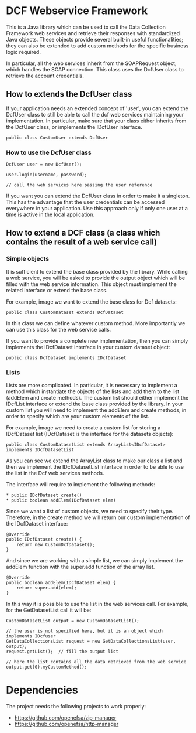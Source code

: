 # DCF Webservice Framework

This is a Java library which can be used to call the Data Collection Framework web services and retrieve their responses with standardized Java objects. These objects provide several built-in useful functionalities; they can also be extended to add custom methods for the specific business logic required.

In particular, all the web services inherit from the SOAPRequest object, which handles the SOAP connection.
This class uses the DcfUser class to retrieve the account credentials.

## How to extends the DcfUser class
If your application needs an extended concept of 'user', you can extend the DcfUser class to still be able to call the dcf web services maintaining your implementation. In particular, make sure that your class either inherits from the DcfUser class, or implements the IDcfUser interface.

	public class CustomUser extends DcfUser

### How to use the DcfUser class

	DcfUser user = new DcfUser();
		
	user.login(username, password);

	// call the web services here passing the user reference


If you want you can extend the DcfUser class in order to make it a singleton. This has the advantage that the user credentials can be accessed everywhere in your application. Use this approach only if only one user at a time is active in the local application.

## How to extend a DCF class (a class which contains the result of a web service call)

### Simple objects
It is sufficient to extend the base class provided by the library. While calling a web service, you will be asked to provide the output object which will be filled with the web service information. This object must implement the related interface or extend the base class.

For example, image we want to extend the base class for Dcf datasets:

	public class CustomDataset extends DcfDataset

In this class we can define whatever custom method. More importantly we can use this class for the web service calls.

If you want to provide a complete new implementation, then you can simply implements the IDcfDataset interface in your custom dataset object:

	public class DcfDataset implements IDcfDataset

### Lists
Lists are more complicated. In particular, it is necessary to implement a method which instantiate the objects of the lists and add them to the list (addElem and create methods).
The custom list should either implement the IDcfList interface or extend the base class provided by the library. In your custom list you will need to implement the addElem and create methods, in order to specify which are your custom elements of the list.

For example, image we need to create a custom list for storing a IDcfDataset list (IDcfDataset is the interface for the datasets objects):

	public class CustomDatasetList extends ArrayList<IDcfDataset> implements IDcfDatasetList

As you can see we extend the ArrayList class to make our class a list and then we implement the IDcfDatasetList interface in order to be able to use the list in the Dcf web services methods.

The interface will require to implement the following methods:

	* public IDcfDataset create()
	* public boolean addElem(IDcfDataset elem)

Since we want a list of custom objects, we need to specify their type. Therefore, in the create method we will return our custom implementation of the IDcfDataset interface:

	
	@Override
	public IDcfDataset create() {
		return new CustomDcfDataset();
	}

And since we are working with a simple list, we can simply implement the addElem function with the super.add function of the array list.

	@Override
	public boolean addElem(IDcfDataset elem) {
		return super.add(elem);
	}

In this way it is possible to use the list in the web services call. For example, for the GetDatasetList call it will be:


	CustomDatasetList output = new CustomDatasetList();
	
	// the user is not specified here, but it is an object which implements IDcfuser
	GetDataCollectionsList request = new GetDataCollectionsList(user, output);
	request.getList();  // fill the output list
	
	// here the list contains all the data retrieved from the web service
	output.get(0).myCustomMethod();

# Dependencies
The project needs the following projects to work properly:
* https://github.com/openefsa/zip-manager
* https://github.com/openefsa/http-manager

